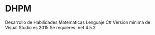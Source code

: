 # DHPM
Desarrollo de Habilidades Matematicas
Lenguaje C#
Version minima de Visual Studio es 2015
Se requieres .net 4.5.2
